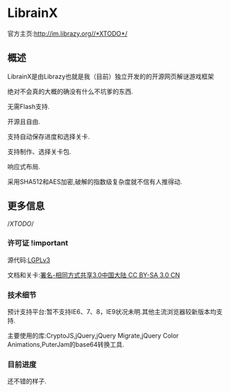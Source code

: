 LibrainX
========
官方主页:<http://im.librazy.org//*XTODO*/>  

概述
----
LibrainX是由Librazy也就是我（目前）独立开发的的开源网页解谜游戏框架

绝对不会真的大概的确没有什么不坑爹的东西.

无需Flash支持.

开源且自由.

支持自动保存进度和选择关卡.

支持制作、选择关卡包.

响应式布局.

采用SHA512和AES加密,破解的指数级复杂度就不信有人推得动.

更多信息
--------
/*XTODO*/

### 许可证 !important
源代码:[LGPLv3](http://www.gnu.org/licenses/lgpl.html)  

文档和关卡:[署名-相同方式共享3.0中国大陆 CC BY-SA 3.0 CN](http://creativecommons.org/licenses/by-sa/3.0/cn/)

### 技术细节

预计支持平台:暂不支持IE6、7、8，IE9状况未明.其他主流浏览器较新版本均支持.

主要使用的库:CryptoJS,jQuery,jQuery Migrate,jQuery Color Animations,PuterJam的base64转换工具.

### 目前进度

还不错的样子.